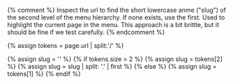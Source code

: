 {% comment %}
    Inspect the url to find the short lowercase anme ("slug") of the second level of the menu hierarchy. If none exists,
    use the first. Used to highlight the current page in the menu. This approach is a bit brittle, but it should be fine
    if we test carefully.
{% endcomment %}

{% assign tokens = page.url | split:'/' %}

{% assign slug = '' %}
{% if tokens.size > 2 %}
    {% assign slug = tokens[2] %}
    {% assign slug = slug | split: '.' | first %}
{% else %}
    {% assign slug = tokens[1] %}
{% endif %}